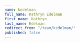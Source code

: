 ```yaml
---
name: kedelman
full_name: Kathryn Edelman
first_name: Kathryn
last_name: Edelman
redirect_from: "/team/kedelman/"
published: false
---
```


